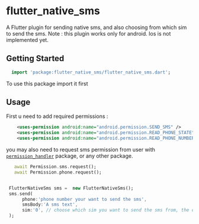 # flutter_native_sms
A Flutter plugin for sending native sms, and also choosing from which sim to send the sms.
Note : this plugin works only for android. Ios is not implemented yet.

## Getting Started
```dart
  import 'package:flutter_native_sms/flutter_native_sms.dart';
```
To use this package import it first

## Usage

First u need to add required permissions :
```xml
    <uses-permission android:name="android.permission.SEND_SMS" />
    <uses-permission android:name="android.permission.READ_PHONE_STATE" />
    <uses-permission android:name="android.permission.READ_PHONE_NUMBERS" />
```
you may also need to request sms permission from user with [`permission_handler`][1] package, or any other package.
```dart
   await Permission.sms.request();
   await Permission.phone.request();

```
```dart

 FlutterNativeSms sms =  new FlutterNativeSms();
 sms.send(
      phone:'phone number your want to send the sms',
      smsBody:'A sms text',
      sim:'0', // choose which sim you want to send the sms from, the default is 0 which means first sim, if u have dual sim you can change the value to 1 which means second sim
 );
```

[1]: https://pub.dev/packages/permission_handler
    
